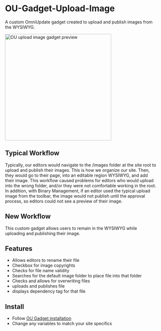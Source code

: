# OU-Gadget-Upload-Image

A custom OmniUpdate gadget created to upload and publish images from the WYSIWYG.

<img src="https://www.wcu.edu/custom_gadgets/upload-publish-image/upload-publish-image.png" alt="OU upload image gadget preview" width="350">

## Typical Workflow

Typically, our editors would navigate to the /images folder at the site root to upload and publish their images. This is how we organize our site. Then, they would go to their page, into an editable region WYSIWYG, and add their image. This workflow caused problems for editors who would upload into the wrong folder, and/or they were not comfortable working in the root. In addition, with Binary Management, if an editor used the typical upload image from the toolbar, the image would not publish until the approval process, so editors could not see a preview of their image.

## New Workflow

This custom gadget allows users to remain in the WYSIWYG while uploading and publishing their image.

## Features

- Allows editors to rename their file
- Checkbox for image copyrights
- Checks for file name validity
- Searches for the default image folder to place file into that folder
- Checks and allows for overwriting files
- uploads and publishes file
- displays dependency tag for that file

## Install
 
- Follow [OU Gadget installation](https://support.omniupdate.com/learn-ou-campus/administration/setup/gadgets.html)
- Change any variables to match your site specifics
